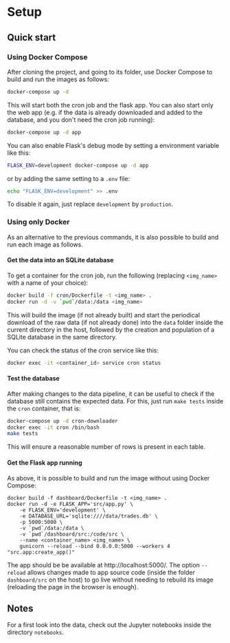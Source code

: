 
# Setup

## Quick start
### Using Docker Compose
After cloning the project, and going to its folder, use Docker Compose to build and run the images as follows:
```bash
docker-compose up -d
```

This will start both the cron job and the flask app. You can also start only the web app (e.g. if the data is already downloaded and added to the database, and you don't need the cron job running):

```bash
docker-compose up -d app
```

You can also enable Flask's debug mode by setting a environment variable like this:

```bash
FLASK_ENV=development docker-compose up -d app
```

or by adding the same setting to a `.env` file:

```bash
echo "FLASK_ENV=development" >> .env
```

To disable it again, just replace `development` by `production`.

### Using only Docker

As an alternative to the previous commands, it is also possible to build and run each image as follows.

#### Get the data into an SQLite database

To get a container for the cron job, run the following (replacing `<img_name>` with a name of your choice):

```bash
docker build -f cron/Dockerfile -t <img_name> .
docker run -d -v `pwd`/data:/data <img_name>
```

This will build the image (if not already built) and start the periodical download of the raw data (if not already done) into the `data` folder inside the current directory in the host, followed by the creation and population of a SQLite database in the same directory.

You can check the status of the cron service like this:

```bash
docker exec -it <container_id> service cron status
```

#### Test the database

After making changes to the data pipeline, it can be useful to check if the database still contains the expected data. For this, just run `make tests` inside the `cron` container, that is:

```bash
docker-compose up -d cron-downloader
docker exec -it cron /bin/bash
make tests
```

This will ensure a reasonable number of rows is present in each table.

#### Get the Flask app running

As above, it is possible to build and run the image without using Docker Compose:

```shell
docker build -f dashboard/Dockerfile -t <img_name> .
docker run -d -e FLASK_APP='src/app.py' \
    -e FLASK_ENV='development' \
    -e DATABASE_URL='sqlite:////data/trades.db' \
    -p 5000:5000 \
    -v `pwd`/data:/data \
    -v `pwd`/dashboard/src:/code/src \
    --name <container_name> <img_name> \
    gunicorn --reload --bind 0.0.0.0:5000 --workers 4 "src.app:create_app()"
```

The app should be be available at http://localhost:5000/. The option `--reload` allows changes made to app source code (inside the folder `dashboard/src` on the host) to go live without needing to rebuild its image (reloading the page in the browser is enough).

## Notes

For a first look into the data, check out the Jupyter notebooks inside the directory `notebooks`.